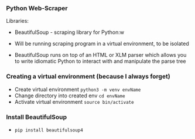 ### Python Web-Scraper
Libraries:
- BeautifulSoup - scraping library for Python:w

- Will be running scraping program in a virtual environment, to be isolated
- BeautifulSoup runs on top of an HTML or XLM parser which allows you to write idiomatic Python to interact with and manipulate the parse tree

### Creating a virtual environment (because I always forget)
- Create virtual environment
    `python3 -m venv envName`
- Change directory into created env
    `cd envName`
- Activate virtual environment
    `source bin/activate`

### Install BeautifulSoup
- `pip install beautifulsoup4`